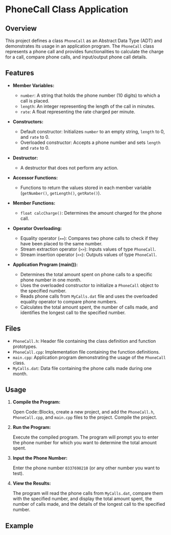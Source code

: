 # PhoneCall Class Application

## Overview

This project defines a class `PhoneCall` as an Abstract Data Type (ADT) and demonstrates its usage in an application program. The `PhoneCall` class represents a phone call and provides functionalities to calculate the charge for a call, compare phone calls, and input/output phone call details.

## Features

- **Member Variables:**
  - `number`: A string that holds the phone number (10 digits) to which a call is placed.
  - `length`: An integer representing the length of the call in minutes.
  - `rate`: A float representing the rate charged per minute.

- **Constructors:**
  - Default constructor: Initializes `number` to an empty string, `length` to 0, and `rate` to 0.
  - Overloaded constructor: Accepts a phone number and sets `length` and `rate` to 0.

- **Destructor:**
  - A destructor that does not perform any action.

- **Accessor Functions:**
  - Functions to return the values stored in each member variable (`getNumber()`, `getLength()`, `getRate()`).

- **Member Functions:**
  - `float calcCharge()`: Determines the amount charged for the phone call.

- **Operator Overloading:**
  - Equality operator (`==`): Compares two phone calls to check if they have been placed to the same number.
  - Stream extraction operator (`>>`): Inputs values of type `PhoneCall`.
  - Stream insertion operator (`<<`): Outputs values of type `PhoneCall`.

- **Application Program (main()):**
  - Determines the total amount spent on phone calls to a specific phone number in one month.
  - Uses the overloaded constructor to initialize a `PhoneCall` object to the specified number.
  - Reads phone calls from `MyCalls.dat` file and uses the overloaded equality operator to compare phone numbers.
  - Calculates the total amount spent, the number of calls made, and identifies the longest call to the specified number.

## Files

- `PhoneCall.h`: Header file containing the class definition and function prototypes.
- `PhoneCall.cpp`: Implementation file containing the function definitions.
- `main.cpp`: Application program demonstrating the usage of the `PhoneCall` class.
- `MyCalls.dat`: Data file containing the phone calls made during one month.

## Usage

1. **Compile the Program:**

   Open Code::Blocks, create a new project, and add the `PhoneCall.h`, `PhoneCall.cpp`, and `main.cpp` files to the project. Compile the project.

2. **Run the Program:**

   Execute the compiled program. The program will prompt you to enter the phone number for which you want to determine the total amount spent.

3. **Input the Phone Number:**

   Enter the phone number `0337698210` (or any other number you want to test).

4. **View the Results:**

   The program will read the phone calls from `MyCalls.dat`, compare them with the specified number, and display the total amount spent, the number of calls made, and the details of the longest call to the specified number.

## Example

